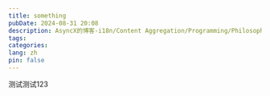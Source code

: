 ```yaml
---
title: something
pubDate: 2024-08-31 20:08
description: AsyncX的博客-i18n/Content Aggregation/Programming/Philosophy/Hobbies/i18n多语言/内容聚合/编程/哲学/爱好
tags: 
categories: 
lang: zh
pin: false
---
```

测试测试123